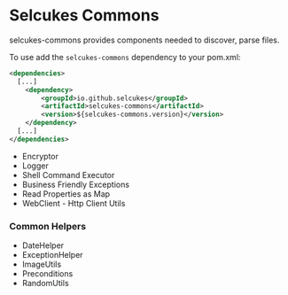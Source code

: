 # Selcukes Commons

selcukes-commons provides components needed to discover, parse files. 

To use add the `selcukes-commons` dependency to your pom.xml:

```xml
<dependencies>
  [...]
    <dependency>
        <groupId>io.github.selcukes</groupId>
        <artifactId>selcukes-commons</artifactId>
        <version>${selcukes-commons.version}</version>
    </dependency>
  [...]
</dependencies>

```
- Encryptor
- Logger
- Shell Command Executor
- Business Friendly Exceptions
- Read Properties as Map
- WebClient - Http Client Utils
### Common Helpers
- DateHelper
- ExceptionHelper
- ImageUtils
- Preconditions
- RandomUtils

